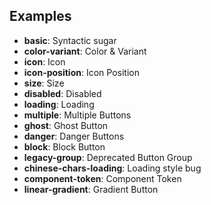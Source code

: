 ## Examples

- **basic**: Syntactic sugar
- **color-variant**: Color & Variant
- **icon**: Icon
- **icon-position**: Icon Position
- **size**: Size
- **disabled**: Disabled
- **loading**: Loading
- **multiple**: Multiple Buttons
- **ghost**: Ghost Button
- **danger**: Danger Buttons
- **block**: Block Button
- **legacy-group**: Deprecated Button Group
- **chinese-chars-loading**: Loading style bug
- **component-token**: Component Token
- **linear-gradient**: Gradient Button
